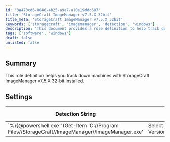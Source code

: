 ```yaml
---
id: '3a473cd6-8046-4b25-a9a7-a10e19ddd687'
title: 'StorageCraft ImageManager v7.5.X 32bit'
title_meta: 'StorageCraft ImageManager v7.5.X 32bit'
keywords: ['storagecraft', 'imagemanager', 'detection', 'windows']
description: 'This document provides a role definition to help track down machines with StorageCraft ImageManager v7.5.X 32-bit installed. It includes detection strings and settings for identifying the software on applicable operating systems.'
tags: ['software', 'windows']
draft: false
unlisted: false
---
```


## Summary

This role definition helps you track down machines with StorageCraft ImageManager v7.5.X 32-bit installed.

## Settings

| Detection String                                                                                       | Comparator     | Result      | Applicable OS |
|--------------------------------------------------------------------------------------------------------|----------------|-------------|----------------|
| `%\\\{@powershell.exe \"(Get-Item 'C://Program Files//StorageCraft//ImageManager//ImageManager.exe' | Select -ExpandProperty VersionInfo).ProductVersion\"@%}` | Regex Match    | `^7/.5.`    | Windows        |





